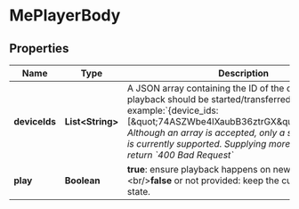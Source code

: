 # MePlayerBody

## Properties
Name | Type | Description | Notes
------------ | ------------- | ------------- | -------------
**deviceIds** | **List&lt;String&gt;** | A JSON array containing the ID of the device on which playback should be started/transferred.&lt;br/&gt;For example:&#x60;{device_ids:[\&quot;74ASZWbe4lXaubB36ztrGX\&quot;]}&#x60;&lt;br/&gt;_**Note**: Although an array is accepted, only a single device_id is currently supported. Supplying more than one will return &#x60;400 Bad Request&#x60;_  | 
**play** | **Boolean** | **true**: ensure playback happens on new device.&lt;br/&gt;**false** or not provided: keep the current playback state.  |  [optional]
